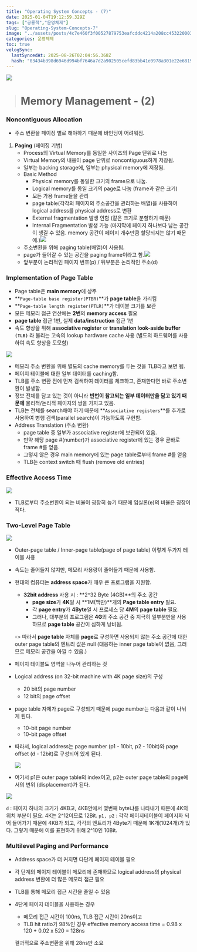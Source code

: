 ```yaml
---
title: "Operating System Concepts - (7)"
date: 2025-01-04T19:12:59.329Z
tags: ["공룡책","운영체제"]
slug: "Operating-System-Concepts-7"
image: "../assets/posts/4c7e460f3f00527879753eafcddc4214a208cc453220003693f71179b54f1d6b.png"
categories: 운영체제
toc: true
velogSync:
  lastSyncedAt: 2025-08-26T02:04:56.368Z
  hash: "03434b398d6946d994bf7646a7d2a902505cefd83bb41e0978a301e22e68196a"
---
```


![](/assets/posts/4c7e460f3f00527879753eafcddc4214a208cc453220003693f71179b54f1d6b.png)

> # Memory Management - (2)

### Noncontiguous Allocation

- 주소 변환을 페이징 별로 해야하기 때문에 바인딩이 어려워짐.

1. **Paging** (페이징 기법)
   - Process의 Virtual Memory를 동일한 사이즈의 Page 단위로 나눔
   - Virtual Memory의 내용이 page 단위로 noncontiguous하게 저장됨.
   - 일부는 backing storage에, 일부는 physical memory에 저장됨.
   - Basic Method
     - Physical memory를 동일한 크기의 frame으로 나눔.
     - Logical memory를 동일 크기의 page로 나눔 (frame과 같은 크기)
     - 모든 가용 frame들을 관리
     - page table(각각의 페이지의 주소공간을 관리하는 배열)을 사용하여 logical address를 physical address로 변환
     - External fragmentation 발생 안함 (같은 크기로 분할하기 때문)
     - Internal Fragmentation 발생 가능 (마지막에 페이지 하나보다 남는 공간이 생길 수 있음. memory 공간이 페이지 개수만큼 할당되지는 않기 때문에.)![](/assets/posts/1f7efb322e8cb2bd87313949a86a6ce6d56c677a76b38bea659714bb201cf9ca.png)
   - 주소변환을 위해 paging table(배열)이 사용됨.
   - page가 들어갈 수 있는 공간을 paging frame이라고 함.![](/assets/posts/d9db94acd87aac65e84658a9d5e77cfafd759303f7a95f6937ac462b3f3466c3.png)
   - 앞부분이 논리적인 페이지 번호(p) / 뒤부분은 논리적인 주소(d)

### Implementation of Page Table

- Page table은 **main memory**에 상주
- **`Page-table base register(PTBR)`**가 **page table**을 가리킴
- **`Page-table length register(PTLR)`**가 테이블 크기를 보관
- 모든 메모리 접근 연산에는 **2번**의 **memory access** 필요
- **page table** 접근 1번, 실제 **data/instruction** 접근 1번
- 속도 향상을 위해 **associative register** or **translation look-aside buffer** **`(TLB)`** 라 불리는 고속의 lookup hardware cache 사용 (별도의 하드웨어를 사용하여 속도 향상을 도모함)

![](/assets/posts/deed4f1462f91daaf44f31f16307770bd822cd7c9839a9f4930ca789ae9c8d7c.png)
- 메모리 주소 변환을 위해 별도의 cache memory를 두는 것을 TLB라고 보면 됨.
- 페이지 테이블에 대한 일부 데이터를 caching함.
- TLB를 주소 변환 전에 먼저 검색하여 데이터를 체크하고, 존재한다면 바로 주소변환이 발생함.
- 정보 전체를 담고 있는 것이 아니라 **빈번이 참고되는 일부 데이터만을 담고 있기 때문에** 물리적/논리적 페이지의 쌍을 가지고 있음.
- TLB는 전체를 search해야 하기 때문에 **`Associative registers`**를 추가로 사용하여 병행 검색(parallel search)이 가능하도록 구현함.
- Address Translation (주소 변환)
  - page table 중 일부가 associative register에 보관되어 있음.
  - 만약 해당 page #(number)가 associative register에 있는 경우 곧바로 frame #를 얻음.
  - 그렇지 않은 경우 main memory에 있는 page table로부터 frame #를 얻음
  - TLB는 context switch 때 flush (remove old entries)

### Effective Access Time
![](/assets/posts/04e17bacde444d68d9bda8b9f86a447221060a0efb2d526d3a22f858b6b993f5.png)
- TLB로부터 주소변환이 되는 비율이 굉장히 높기 때문에 입실론(e)의 비율은 굉장이 적다.


### Two-Level Page Table
![](/assets/posts/826f6b8fd6f049d2e48fd566f795a39c993e0388f48aa12b596862c646f14d19.png)

- Outer-page table / Inner-page table(page of page table) 이렇게 두가지 테이블 사용
- 속도는 줄어들지 않지만, 메모리 사용량이 줄어들기 때문에 사용함.
- 현대의 컴퓨터는 **address space**가 매우 큰 프로그램을 지원함.
  - **32bit address** 사용 시 : **2^32 Byte (4GB)**의 주소 공간
    - **page size**가 **4K**일 시 **1M(백만)**개의 **Page table entry** 필요.
    - 각 **page entry**가 **4Byte**일 시 프로세스 당 **4M**의 **page table** 필요.
    - 그러나, 대부분의 프로그램은 **4G**의 주소 공간 중 지극히 일부분만을 사용하므로 **page table** 공간이 심하게 낭비됨.
  
  -> 따라서 **page table** 자체를 **page**로 구성하면 사용되지 않는 주소 공간에 대한 outer page table의 엔트리 값은 null (대응하는 inner page table이 없음, 그러므로 메모리 공간을 아낄 수 있음.)

- 페이지 테이블도 영역을 나누어 관리하는 것
- Logical address (on 32-bit machine with 4K page size)의 구성
  - 20 bit의 page number
  - 12 bit의 page offset
- page table 자체가 page로 구성되기 때문에 page number는 다음과 같이 나뉘게 된다.
  - 10-bit page number
  - 10-bit page offset
- 따라서, logical address는 page number (p1 - 10bit, p2 - 10bit)와 page offset (d - 12bit)로 구성되어 있게 된다.

  ![](/assets/posts/b180f79b9598404df942a8ff4af2b21197fb7ea4b9b5d4a7aceda4d307c27296.png)
 
- 여기서 p1은 outer page table의 index이고, p2는 outer page table의 page에서의 변위 (displacement)가 된다.

![](/assets/posts/5c7035d0673932615eec74bddfa21befeef8b9d079a2a4b0f3e5248730f7af88.png)

`d` : 페이지 하나의 크기가 4KB고, 4KB안에서 몇번째 byte냐를 나타내기 때문에 4K의 위치 부분이 필요. 4K는 2^12이므로 12Bit.
`p1, p2` : 각각 페이지테이블이 페이지화 되어 들어가기 때문에 4KB가 되고, 각각의 엔트리가 4Byte기 때문에 1K개(1024개)가 있다. 그렇기 때문에 이를 표현하기 위해 2^10인 10Bit.

### Multilevel Paging and Performance
- Address space가 더 커지면 다단계 페이지 테이블 필요
- 각 단계의 페이지 테이블이 메모리에 존재하므로 logical address의 physical address 변환에 더 많은 메모리 접근 필요
- TLB를 통해 메모리 접근 시간을 줄일 수 있음
- 4단계 페이지 테이블을 사용하는 경우
  - 메모리 접근 시간이 100ns, TLB 접근 시간이 20ns이고
  - TLB hit ratio가 98%인 경우
  effective memory access time = 0.98 x 120 + 0.02 x 520 = 128ns
  
  결과적으로 주소변환을 위해 28ns만 소요